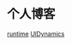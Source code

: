 # 个人博客


[runtime](https://github.com/Areaper/MyBlog/issues/1)
[UIDynamics](https://github.com/Areaper/MyBlog/issues/2)

